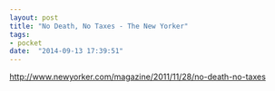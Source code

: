 ```yaml
---
layout: post
title: "No Death, No Taxes - The New Yorker"
tags:
- pocket
date:  "2014-09-13 17:39:51"
---
```


http://www.newyorker.com/magazine/2011/11/28/no-death-no-taxes

